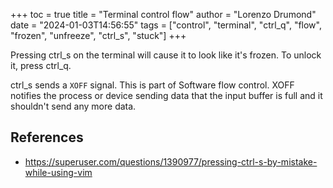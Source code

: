 +++
toc = true
title = "Terminal control flow"
author = "Lorenzo Drumond"
date = "2024-01-03T14:56:55"
tags = ["control",  "terminal",  "ctrl_q",  "flow",  "frozen",  "unfreeze",  "ctrl_s",  "stuck"]
+++


Pressing ctrl_s on the terminal will cause it to look like it's frozen. To unlock it, press ctrl_q.

  ctrl_s sends a `XOFF` signal. This is part of Software flow control. XOFF notifies the process or device sending data that the input buffer is full and it shouldn't send any more data.

## References
- https://superuser.com/questions/1390977/pressing-ctrl-s-by-mistake-while-using-vim
